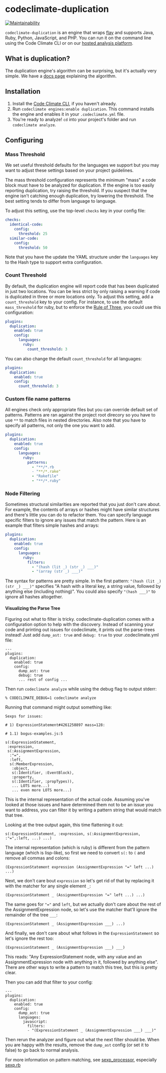 # codeclimate-duplication

[![Maintainability](https://api.codeclimate.com/v1/badges/fab9d005758da2acd1b2/maintainability)](https://codeclimate.com/github/codeclimate/codeclimate-duplication/maintainability)

`codeclimate-duplication` is an engine that wraps [flay] and supports Java, Ruby,
Python, JavaScript, and PHP. You can run it on the command line using the Code
Climate CLI or on our [hosted analysis platform][codeclimate].

## What is duplication?

The duplication engine's algorithm can be surprising, but it's actually very
simple. We have a [docs page][what-is-duplication] explaining the algorithm.

## Installation

1. Install the [Code Climate CLI][cli], if you haven't already.
2. Run `codeclimate engines:enable duplication`. This command installs the
   engine and enables it in your `.codeclimate.yml` file.
3. You're ready to analyze! `cd` into your project's folder and run `codeclimate
   analyze`.

## Configuring

### Mass Threshold

We set useful threshold defaults for the languages we support but you may want
to adjust these settings based on your project guidelines.

The mass threshold configuration represents the minimum "mass" a code block must
have to be analyzed for duplication. If the engine is too easily reporting
duplication, try raising the threshold. If you suspect that the engine isn't
catching enough duplication, try lowering the threshold. The best setting tends
to differ from language to language.

To adjust this setting, use the top-level `checks` key in your config file:

```yaml
checks:
  identical-code:
    config:
      threshold: 25
  similar-code:
    config:
      threshold: 50
```

Note that you have the update the YAML structure under the `languages` key to
the Hash type to support extra configuration.

### Count Threshold

By default, the duplication engine will report code that has been duplicated in just two locations. You can be less strict by only raising a warning if code is duplicated in three or more locations only. To adjust this setting, add a `count_threshold` key to your config. For instance, to use the default `mass_threshold` for ruby, but to enforce the [Rule of Three][rule-of-three], you could use this configuration:

```yaml
plugins:
  duplication:
    enabled: true
    config:
      languages:
        ruby:
          count_threshold: 3
```

You can also change the default `count_threshold` for all languages:

```yaml
plugins:
  duplication:
    enabled: true
    config:
      count_threshold: 3
```

### Custom file name patterns

All engines check only appropriate files but you can override default set of
patterns. Patterns are ran against the project root direcory so you have to use
`**` to match files in nested directories. Also note that you have to specify
all patterns, not only the one you want to add.

```yml
plugins:
  duplication:
    enabled: true
    config:
      languages:
        ruby:
          patterns:
            - "**/*.rb
            - "**/*.rake"
            - "Rakefile"
            - "**/*.ruby"
```

### Node Filtering

Sometimes structural similarities are reported that you just don't
care about. For example, the contents of arrays or hashes might have
similar structures and there's little you can do to refactor them. You
can specify language specific filters to ignore any issues that match
the pattern. Here is an example that filters simple hashes and arrays:

```yaml
plugins:
  duplication:
    enabled: true
    config:
      languages:
        ruby:
          filters:
            - "(hash (lit _) (str _) ___)"
            - "(array (str _) ___)"
```

The syntax for patterns are pretty simple. In the first pattern:
`"(hash (lit _) (str _) ___)"` specifies "A hash with a literal key, a
string value, followed by anything else (including nothing)". You
could also specify `"(hash ___)"` to ignore all hashes altogether.

#### Visualizing the Parse Tree

Figuring out what to filter is tricky. codeclimate-duplication comes
with a configuration option to help with the discovery. Instead of
scanning your code and printing out issues for codeclimate, it prints
out the parse-trees instead! Just add `dump_ast: true` and `debug: true` to your
.codeclimate.yml file:

```
---
plugins:
  duplication:
    enabled: true
    config:
      dump_ast: true
      debug: true
      ... rest of config ...
```

Then run `codeclimate analyze` while using the debug flag to output stderr:

```
% CODECLIMATE_DEBUG=1 codeclimate analyze
```

Running that command might output something like:

```
Sexps for issues:

# 1) ExpressionStatement#4261258897 mass=128:

# 1.1) bogus-examples.js:5

s(:ExpressionStatement,
 :expression,
 s(:AssignmentExpression,
  :"=",
  :left,
  s(:MemberExpression,
   :object,
   s(:Identifier, :EventBlock),
   :property,
   s(:Identifier, :propTypes)),
   ... LOTS more...)
   ... even more LOTS more...)
```

This is the internal representation of the actual code. Assuming
you've looked at those issues and have determined them not to be an
issue you want to address, you can filter it by writing a pattern
string that would match that tree.

Looking at the tree output again, this time flattening it out:

```
s(:ExpressionStatement, :expression, s(:AssignmentExpression, :"=",:left, ...) ...)
```

The internal representation (which is ruby) is different from the
pattern language (which is lisp-like), so first we need to convert
`s(:` to `(` and remove all commas and colons:

```
(ExpressionStatement expression (AssignmentExpression "=" left ...) ...)
```

Next, we don't care bout `expression` so let's get rid of that by
replacing it with the matcher for any single element `_`:

```
(ExpressionStatement _ (AssignmentExpression "=" left ...) ...)
```

The same goes for `"="` and `left`, but we actually don't care about
the rest of the AssignmentExpression node, so let's use the matcher
that'll ignore the remainder of the tree `___`:

```
(ExpressionStatement _ (AssignmentExpression ___) ...)
```

And finally, we don't care about what follows in the
`ExpressionStatement` so let's ignore the rest too:

```
(ExpressionStatement _ (AssignmentExpression ___) ___)
```

This reads: "Any ExpressionStatement node, with any value and an
AssignmentExpression node with anything in it, followed by anything
else". There are other ways to write a pattern to match this tree, but
this is pretty clear.

Then you can add that filter to your config:

```
---
plugins:
  duplication:
    enabled: true
    config:
      dump_ast: true
      languages:
        javascript:
          filters:
          - "(ExpressionStatement _ (AssignmentExpression ___) ___)"
```

Then rerun the analyzer and figure out what the next filter should be.
When you are happy with the results, remove the `dump_ast` config (or
set it to false) to go back to normal analysis.

For more information on pattern matching,
see [sexp_processor][sexp_processor], especially [sexp.rb][sexp.rb]

[codeclimate]: https://codeclimate.com/dashboard
[what-is-duplication]: https://docs.codeclimate.com/docs/duplication-concept
[flay]: https://github.com/seattlerb/flay
[cli]: https://github.com/codeclimate/codeclimate
[rule-of-three]: https://en.wikipedia.org/wiki/Rule_of_three_(computer_programming)
[exclude-files-engine]: https://docs.codeclimate.com/docs/excluding-files-and-folders#section-exclude-paths-for-specific-engines
[sexp_processor]: https://github.com/seattlerb/sexp_processor/
[sexp.rb]: https://github.com/seattlerb/sexp_processor/blob/master/lib/sexp.rb
